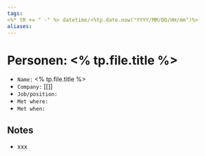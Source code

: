 ```yaml
---
tags:
<%* tR += " -" %> datetime/<%tp.date.now("YYYY/MM/DD/HH/mm")%>
aliases: 
---
```


# Personen: <% tp.file.title %>
- `Name:` <% tp.file.title %>
- `Company:` [[]]
- `Job/position:` 
- `Met where:` 
- `Met when:` 

## Notes
- xxx